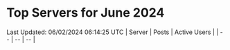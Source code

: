 # Top Servers for June 2024
Last Updated: 06/02/2024 06:14:25 UTC
| Server | Posts | Active Users |
| -- | -- | -- |
